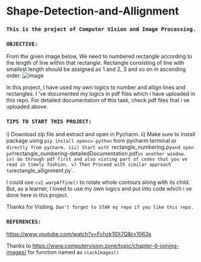 # Shape-Detection-and-Allignment

### `This is the project of Computer Vision and Image Processing.`

### `OBJECTIVE:`

From the given image below, We need to numbered rectangle according to the length of line within that rectangle.
Rectangle consisting of line with smallest length should be assigned as 1 and 2, 3 and so on in ascending order.
![image](https://user-images.githubusercontent.com/52848973/201460302-ae2f27c8-51a5-4074-a464-8a316b961923.png)

In this project, I have used my own logics to number and allign lines and rectangles. I 've documented my logics in pdf files which i have uploaded in this repo.
For detailed documentation of this task, check pdf files that i ve uploaded above.

### `TIPS TO START THIS PROJECT:`

i) Download zip file and extract and open in Pycharm.
ii) Make sure to install package using `pip install opencv-python` from pycharm terminal or `directly from pycharm.
iii) Start with `rectangle_numbering.py` and open pdf `rectangle_numbering-detailedDocumentation.pdf` in another window.
iv) Go through pdf first and also visting part of codes that you ve read in timely fashion.
v) Then Proceed with similar approach to `rectangle_allignment.py`.

I could use `cv2.warpAffine()` to rotate whole contours along with its child.
But, as a learner, I loved to use my own logics and put into code which i ve done here in this project.

Thanks for Visiting. 
`Don't forget to STAR my repo if you like this repo.`

### `REFERENCES:`

https://www.youtube.com/watch?v=Fchzk1lDt7Q&t=1063s

Thanks to https://www.computervision.zone/topic/chapter-6-joining-images/
for function named as `stackImages()`
